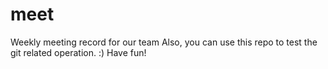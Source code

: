 # meet
Weekly meeting record for our team
Also, you can use this repo to test the git related operation.
:) Have fun!
